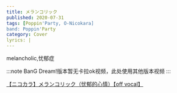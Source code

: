 ```yaml
---
title: メランコリック
published: 2020-07-31
tags: [Poppin'Party, O-Nicokara]
band: Poppin'Party
category: Cover
lyrics: |
---
```

melancholic,忧郁症

:::note
BanG Dream!版本暂无卡拉ok视频，此处使用其他版本视频
:::
<summary>
    <a href="https://www.bilibili.com/video/BV1sK4y1R7UM/">
        【ニコカラ】メランコリック（忧郁的心情）【off vocal】
    </a>
</summary>
